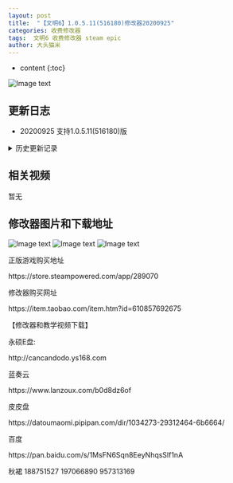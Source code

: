 ```yaml
---
layout: post
title:  "【文明6】1.0.5.11(516180)修改器20200925"
categories: 收费修改器
tags:  文明6 收费修改器 steam epic
author: 大头猫米
---
```


* content
{:toc}

![Image text](https://datoumaomi.github.io/pic/www/wenming6/logo.jpg)

##  更新日志

 - 20200925  支持1.0.5.11(516180)版




<details>
<summary>历史更新记录</summary>
 <p></p>
  - 20200913  修复了游戏后期因为伟人被全部招募导致无法读取金币和信仰的问题
<p>无</p>
</details>

## 相关视频
暂无

## 修改器图片和下载地址

![Image text](https://datoumaomi.github.io/pic/www/wenming6/1.jpg)
![Image text](https://datoumaomi.github.io/pic/www/wenming6/2.jpg)
![Image text](https://datoumaomi.github.io/pic/www/wenming6/3.jpg)


<p>正版游戏购买地址</p>
https://store.steampowered.com/app/289070
<p></p>

<p></p>
修改器购买网址
<p></p>
https://item.taobao.com/item.htm?id=610857692675
<p></p>
【修改器和教学视频下载】
<p></p>
永硕E盘:
<p></p>
http://cancandodo.ys168.com
<p></p>
蓝奏云
<p></p>
https://www.lanzoux.com/b0d8dz6of
<p></p>
皮皮盘
<p></p>
https://datoumaomi.pipipan.com/dir/1034273-29312464-6b6664/
<p></p>
百度
<p></p>
https://pan.baidu.com/s/1MsFN6Sqn8EeyNhqsSlf1nA
<p></p>

<p></p>
<p>秋裙 188751527 197066890 957313169</p>
